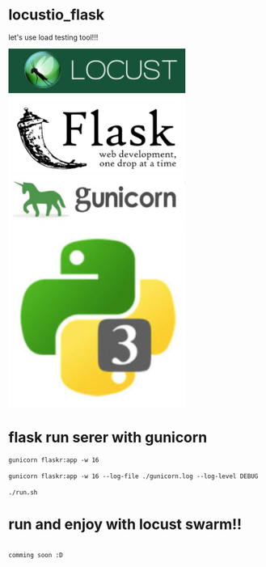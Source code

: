 # locustio_flask
let's use load testing tool!!!

<p align="left">
  <img src="./.img/locust.png" width="350"/>
  <img src="./.img/flask.png" width="350"/>
  <img src="./.img/gunicorn.png" width="350"/>
  <img src="./.img/python3.png" width="350"/>
</p>




# flask run serer with gunicorn 
```
gunicorn flaskr:app -w 16

gunicorn flaskr:app -w 16 --log-file ./gunicorn.log --log-level DEBUG

./run.sh
```

# run and enjoy with locust swarm!!

```

comming soon :D 

```
